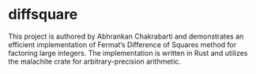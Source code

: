 # diffsquare
This project is authored by Abhrankan Chakrabarti and demonstrates an efficient implementation of Fermat’s Difference of Squares method for factoring large integers. The implementation is written in Rust and utilizes the malachite crate for arbitrary-precision arithmetic.
